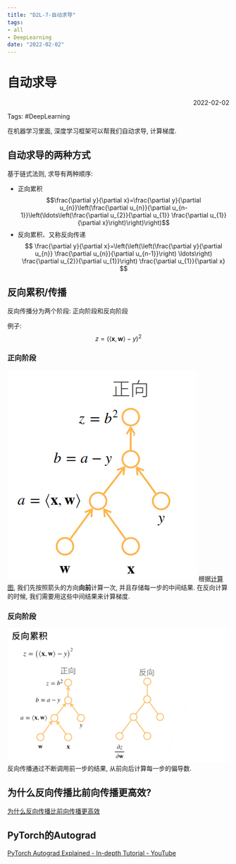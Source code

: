 ```yaml
---
title: "D2L-7-自动求导"
tags:
- all
- DeepLearning
date: "2022-02-02"
---
```

# 自动求导

<div align="right"> 2022-02-02</div>

Tags: #DeepLearning 

在机器学习里面, 深度学习框架可以帮我们自动求导, 计算梯度.

## 自动求导的两种方式
基于链式法则, 求导有两种顺序:
- 正向累积 
$$\frac{\partial y}{\partial x}=\frac{\partial y}{\partial u_{n}}\left(\frac{\partial u_{n}}{\partial u_{n-1}}\left(\ldots\left(\frac{\partial u_{2}}{\partial u_{1}} \frac{\partial u_{1}}{\partial x}\right)\right)\right)$$
- 反向累积、又称反向传递
$$
\frac{\partial y}{\partial x}=\left(\left(\left(\frac{\partial y}{\partial u_{n}} \frac{\partial u_{n}}{\partial u_{n-1}}\right) \ldots\right) \frac{\partial u_{2}}{\partial u_{1}}\right) \frac{\partial u_{1}}{\partial x}
$$

## 反向累积/传播
反向传播分为两个阶段: 正向阶段和反向阶段

例子: $$z=(\langle\mathbf{x}, \mathbf{w}\rangle-y)^{2}$$
### 正向阶段
![400](notes/2022/2022.1/assets/img_2022-10-15-23.png)
根据[计算图](notes/2022/2022.1/D2L-6-计算图.md), 我们先按照箭头的方向**向前**计算一次, 并且存储每一步的中间结果. 在反向计算的时候, 我们需要用这些中间结果来计算梯度.

### 反向阶段
![Backpropagation](notes/2022/2022.1/assets/img_2022-10-15.gif)
反向传播通过不断调用前一步的结果, 从前向后计算每一步的偏导数.


## 为什么反向传播比前向传播更高效?
[为什么反向传播比前向传播更高效](notes/2022/2022.1/为什么反向传播比前向传播更高效.md)


## PyTorch的Autograd
[PyTorch Autograd Explained - In-depth Tutorial - YouTube](https://www.youtube.com/watch?v=MswxJw-8PvE)